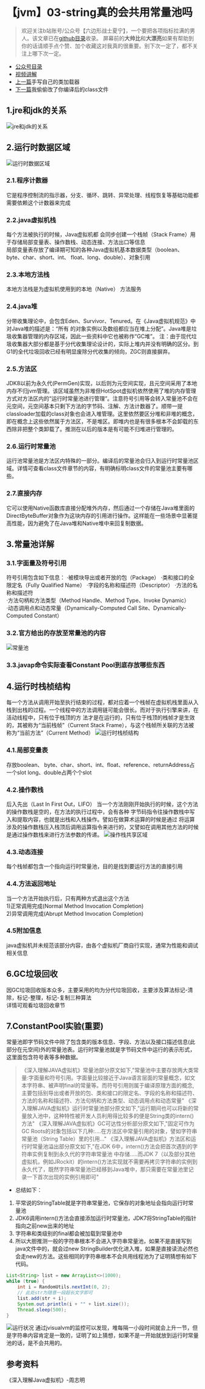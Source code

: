 # 【jvm】03-string真的会共用常量池吗
> 欢迎关注b站账号/公众号【六边形战士夏宁】，一个要把各项指标拉满的男人。该文章已在[github目录](https://github.com/edanlx/SealBook)收录。
屏幕前的**大帅比**和**大漂亮**如果有帮助到你的话请顺手点个赞、加个收藏这对我真的很重要。别下次一定了，都不关注上哪下次一定。
* [公众号目录](https://gitee.com/seal_li/SealBook/blob/master/catalogue/wechat.md)
* [视频讲解](https://www.bilibili.com/video/BV1Sz4y1f7FB/)
* [上一篇](./02myclassLoader.md)手写自己的类加载器
* [下一篇](./04clazz.md)我偷偷改了你编译后的class文件

## 1.jre和jdk的关系
![jre和jdk的关系](http://seal_li.gitee.io/sealbook/pic/jvm_jv_JDKwithJRE.png)
## 2.运行时数据区域
![运行时数据区域](http://seal_li.gitee.io/sealbook/pic/jvm_jv_runtiemDataArea.jpg)
### 2.1.程序计数器
它是程序控制流的指示器，分支、循环、跳转、异常处理、线程恢复等基础功能都需要依赖这个计数器来完成
### 2.2.java虚拟机栈
每个方法被执行的时候，Java虚拟机都 会同步创建一个栈帧（Stack Frame）用于存储局部变量表、操作数栈、动态连接、方法出口等信息  
局部变量表存放了编译期可知的各种Java虚拟机基本数据类型（boolean、byte、char、short、int、 float、long、double）、对象引用
### 2.3.本地方法栈
本地方法栈是为虚拟机使用到的本地（Native） 方法服务
### 2.4.java堆
分带收集理论中，会包含Eden、Survivor、Tenured。在《Java虚拟机规范》中对Java堆的描述是：“所有 的对象实例以及数组都应当在堆上分配”。Java堆是垃圾收集器管理的内存区域，因此一些资料中它也被称作“GC堆”。
注：由于现代垃圾收集器大部分都是基于分代收集理论设计的，实际上堆内并没有明确的区分。到G1的全代垃圾回收已经有明显废除分代收集的倾向，ZGC则直接摒弃。
### 2.5.方法区
JDK8以前为永久代(PermGen)实现，以后则为元空间实现，且元空间采用了本地内存不归jvm管理。该区域虽然为非堆但HotSpot虚拟机依然使用了堆的内存管理方式对方法区内的“运行时常量池进行管理”。注意符号引用等会转入常量池不会在元空间，元空间基本只剩下方法的字节码、注解、方法计数器了。顺带一提classloader加载的class对象也会进入堆管理。这里依然要区分堆和非堆的概念，即在概念上这些依然属于方法区，不是堆区。即堆内也是有很多根本不会卸载的东西除非把整个类卸载了。推测在以后的版本是有可能不归堆进行管理的。
<!--https://www.cnblogs.com/duanxz/p/3728737.html-->
### 2.6.运行时常量池
运行池常量池是方法区内特殊的一部分。编译后的常量池会归入到运行时常量池区域。详情可查看class文件章节的内容，有明确标明class文件的常量池主要有哪些。
### 2.7.直接内存
它可以使用Native函数库直接分配堆外内存，然后通过一个存储在Java堆里面的 DirectByteBuffer对象作为这块内存的引用进行操作。这样能在一些场景中显著提高性能，因为避免了在Java堆和Native堆中来回复制数据。 

## 3.常量池详解
### 3.1.字面量及符号引用
符号引用包含如下信息：
·被模块导出或者开放的包（Package） 
·类和接口的全限定名（Fully Qualified Name）
·字段的名称和描述符（Descriptor）
·方法的名称和描述符   
·方法句柄和方法类型（Method Handle、Method Type、Invoke Dynamic）  
·动态调用点和动态常量（Dynamically-Computed Call Site、Dynamically-Computed Constant）  

### 3.2.官方给出的存放至常量池的内容
![常量池](http://seal_li.gitee.io/sealbook/pic/jvm_jv_ConstantPoolType.jpg)
### 3.3.javap命令实际查看Constant Pool到底存放哪些东西
## 4.运行时栈桢结构
每一个方法从调用开始至执行结束的过程，都对应着一个栈帧在虚拟机栈里面从入栈到出栈的过程。一个线程中的方法调用链可能会很长。而对于执行引擎来讲，在活动线程中，只有位于栈顶的方 法才是在运行的，只有位于栈顶的栈帧才是生效的，其被称为“当前栈帧”（Current Stack Frame），与这个栈帧所关联的方法被称为“当前方法”（Current Method）
![运行时栈桢结构](http://seal_li.gitee.io/sealbook/pic/jvm_jv_stackFrame.jpg)
### 4.1.局部变量表
存放boolean、 byte、char、short、int、float、reference、returnAddress占一个slot
long、double占两个个slot
### 4.2.操作数栈
后入先出（Last In First Out，LIFO） 
当一个方法刚刚开始执行的时候，这个方法的操作数栈是空的，在方法的执行过程中，会有各种 字节码指令往操作数栈中写入和提取内容，也就是出栈和入栈操作。譬如在做算术运算的时候是通过 将运算涉及的操作数栈压入栈顶后调用运算指令来进行的，又譬如在调用其他方法的时候是通过操作数栈来进行方法参数的传递。
![操作栈共享区域](http://seal_li.gitee.io/sealbook/pic/jvm_jv_StackFrameDataShare.jpg)

### 4.3.动态连接
每个栈帧都包含一个指向运行时常量池，目的是找到要运行方法的直接引用
### 4.4.方法返回地址
当一个方法开始执行后，只有两种方式退出这个方法  
1)正常调用完成(Normal Method Invocation Completion)  
2)异常调用完成(Abrupt Method Invocation Completion)  
### 4.5附加信息
java虚拟机并未规范该部分内容，由各个虚拟机厂商自行实现，通常为性能和调试相关信息
## 6.GC垃圾回收
因GC垃圾回收版本众多，主要采用的均为分代垃圾回收，主要涉及算法标记-清除，标记-整理，标记-复制三种算法  
详情可观看垃圾回收章节

## 7.ConstantPool实验(重要)
常量池即字节码文件中除了包含类的版本信息、字段、方法以及接口描述信息(此部分在元空间)外的常量池表。运行时常量池就是字节码文件中运行的表示形式，这里面包含符号表等多种数据。
> 《深入理解JAVA虚拟机》常量池部分原文如下,"常量池中主要存放两大类常量:字面量和符号引用。字面量比较接近于Java语言层面的常量概念，如文本字符串、被声明final的常量等。而符号引用则属于编译原理方面的概念,主要包括别导出或者开放的包、类和接口的限定名、字段的名称和描述符、方法的名称和描述符、方法句柄和方法类型、动态调用点和动态常量"
> 《深入理解JAVA虚拟机》运行时常量池部分原文如下,"运行期间也可以将新的常量放入池中，这种特性被开发人员利用得比较多的便是String类的intern()方法"
> 《深入理解JAVA虚拟机》GC可达性分析部分原文如下,"固定可作为GC Roots的对象包括以下几种:....在方法区中常量引用的对象，譬如字符串常量池（String Table）里的引用..."
> 《深入理解JAVA虚拟机》方法区和运行时常量池溢出部分原文如下,"在JDK 6中，intern()方法会把首次遇到的字符串实例复制到永久代的字符串常量池 中存储.....而JDK 7（以及部分其他虚拟机，例如JRockit）的intern()方法实现就不需要再拷贝字符串的实例到永久代了，既然字符串常量池已经移到Java堆中，那只需要在常量池里记录一下首次出现的实例引用即可"
* 总结如下：
1. 平常说的StringTable就是字符串常量池，它保存的对象地址会指向运行时常量池
2. JDK6调用intern()方法会直接添加运行时常量池，JDK7将StringTable的指针指向之前new出来的地址
3. 字符串和类级别的final都会被加载到常量池中
4. 所以大胆推测一般的字符串根本不会进入字符串常量池，如果不是直接写到java文件中的，就会过new 
StringBuilder优化进入堆，如果是直接读流必然也会走new的方法。这些相同的字符串根本不会共用线程池为了证明猜想有如下代码。
```java
List<String> list = new ArrayList<>(1000);
while (true) {
    int i = RandomUtils.nextInt(0, 2);
    // 此处str为随意一段超长文字即可
    list.add(str + i);
    System.out.println(i + "" + list.size());
    Thread.sleep(500);
}
```
![运行状况](http://seal_li.gitee.io/sealbook/pic/jvm_jv_test1.png)
通过jvisualvm的监控可以发现，堆每隔一小段时间就会上升一节，但是字符串内容肯定是一致的，证明了如上猜想，如果不是一开始就放到运行时常量池的话，是不会共用的。

## 参考资料
《深入理解Java虚拟机》-周志明